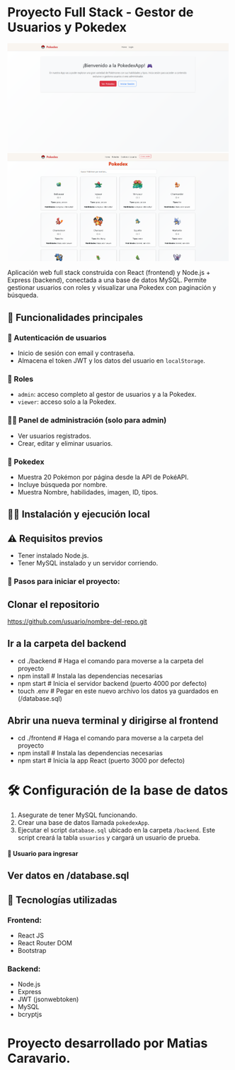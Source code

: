 # Proyecto Full Stack - Gestor de Usuarios y Pokedex

<img src="frontend/public/pokeport.png" alt="Pokedex App" width="500"/>
<img src="frontend/public/pokeport2.png" alt="Pokedex App" width="500"/>

Aplicación web full stack construida con React (frontend) y Node.js + Express (backend), conectada a una base de datos MySQL. 
Permite gestionar usuarios con roles y visualizar una Pokedex con paginación y búsqueda.

## 🚀 Funcionalidades principales

### 🔐 Autenticación de usuarios
- Inicio de sesión con email y contraseña.
- Almacena el token JWT y los datos del usuario en `localStorage`.

### 👤 Roles
- `admin`: acceso completo al gestor de usuarios y a la Pokedex.
- `viewer`: acceso solo a la Pokedex.

### 🧑‍💻 Panel de administración (solo para admin)
- Ver usuarios registrados.
- Crear, editar y eliminar usuarios.

### 📱 Pokedex
- Muestra 20 Pokémon por página desde la API de PokéAPI.
- Incluye búsqueda por nombre.
- Muestra Nombre, habilidades, imagen, ID, tipos.

## 🧑‍💻 Instalación y ejecución local

## ⚠️ Requisitos previos
- Tener instalado Node.js.
- Tener MySQL instalado y un servidor corriendo.


### 🔧 Pasos para iniciar el proyecto:

##  Clonar el repositorio
https://github.com/usuario/nombre-del-repo.git

##  Ir a la carpeta del backend
- cd ./backend    # Haga el comando para moverse a la carpeta del proyecto
- npm install     # Instala las dependencias necesarias
- npm start       # Inicia el servidor backend (puerto 4000 por defecto)
- touch .env      # Pegar en este nuevo archivo los datos ya guardados en (/database.sql) 

##  Abrir una nueva terminal y dirigirse al frontend
- cd ./frontend   # Haga el comando para moverse a la carpeta del proyecto
- npm install     # Instala las dependencias necesarias
- npm start       # Inicia la app React (puerto 3000 por defecto)


# 🛠️ Configuración de la base de datos

1. Asegurate de tener MySQL funcionando.
2. Crear una base de datos llamada `pokedexApp`.
3. Ejecutar el script `database.sql` ubicado en la carpeta `/backend`.
   Este script creará la tabla `usuarios` y cargará un usuario de prueba.

#### 👤 Usuario para ingresar

## Ver datos en /database.sql 


## 💾 Tecnologías utilizadas

### Frontend:
- React JS
- React Router DOM
- Bootstrap 

### Backend:
- Node.js
- Express
- JWT (jsonwebtoken)
- MySQL
- bcryptjs


# Proyecto desarrollado por Matias Caravario.